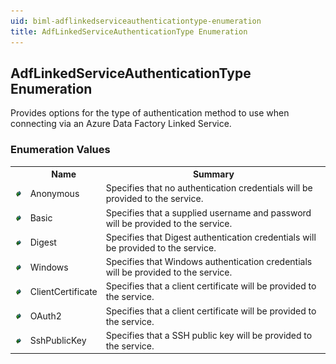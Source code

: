 ```yaml
---
uid: biml-adflinkedserviceauthenticationtype-enumeration
title: AdfLinkedServiceAuthenticationType Enumeration
---
```


## AdfLinkedServiceAuthenticationType Enumeration

<div class="LanguageSummary"><div class ="SummaryItem">Provides options for the type of authentication method to use when connecting via an Azure Data Factory Linked Service.</div></div>
<div class="EnumValueGroup">

### Enumeration Values

<table id="EnumValue" class="MemberList"><tbody><tr><th class="MemberTypeIconColumnHeader">&nbsp;</th><th class="MemberNameColumnHeader">Name</th><th class="MemberSummaryColumnHeader">Summary</th></tr><tr class="cd0"><td align="center" class="MemberTypeIcon"><img src="enumValue.png"></img></td><td class="MemberName">Anonymous</td><td class="MemberSummary"><div class ="SummaryItem">Specifies that no authentication credentials will be provided to the service.</div></td></tr><tr class="cd1"><td align="center" class="MemberTypeIcon"><img src="enumValue.png"></img></td><td class="MemberName">Basic</td><td class="MemberSummary"><div class ="SummaryItem">Specifies that a supplied username and password will be provided to the service.</div></td></tr><tr class="cd0"><td align="center" class="MemberTypeIcon"><img src="enumValue.png"></img></td><td class="MemberName">Digest</td><td class="MemberSummary"><div class ="SummaryItem">Specifies that Digest authentication credentials will be provided to the service.</div></td></tr><tr class="cd1"><td align="center" class="MemberTypeIcon"><img src="enumValue.png"></img></td><td class="MemberName">Windows</td><td class="MemberSummary"><div class ="SummaryItem">Specifies that Windows authentication credentials will be provided to the service.</div></td></tr><tr class="cd0"><td align="center" class="MemberTypeIcon"><img src="enumValue.png"></img></td><td class="MemberName">ClientCertificate</td><td class="MemberSummary"><div class ="SummaryItem">Specifies that a client certificate will be provided to the service.</div></td></tr><tr class="cd1"><td align="center" class="MemberTypeIcon"><img src="enumValue.png"></img></td><td class="MemberName">OAuth2</td><td class="MemberSummary"><div class ="SummaryItem">Specifies that a client certificate will be provided to the service.</div></td></tr><tr class="cd0"><td align="center" class="MemberTypeIcon"><img src="enumValue.png"></img></td><td class="MemberName">SshPublicKey</td><td class="MemberSummary"><div class ="SummaryItem">Specifies that a SSH public key will be provided to the service.</div></td></tr></tbody></table>
</div>